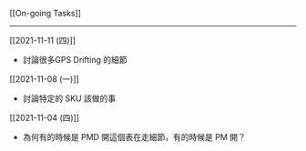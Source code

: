 [[On-going Tasks]]

---

[[2021-11-11 (四)]]
- 討論很多GPS Drifting 的細節

[[2021-11-08 (一)]]
- 討論特定的 SKU 該做的事

[[2021-11-04 (四)]]
- 為何有的時候是 PMD 開這個表在走細節，有的時候是 PM 開？

